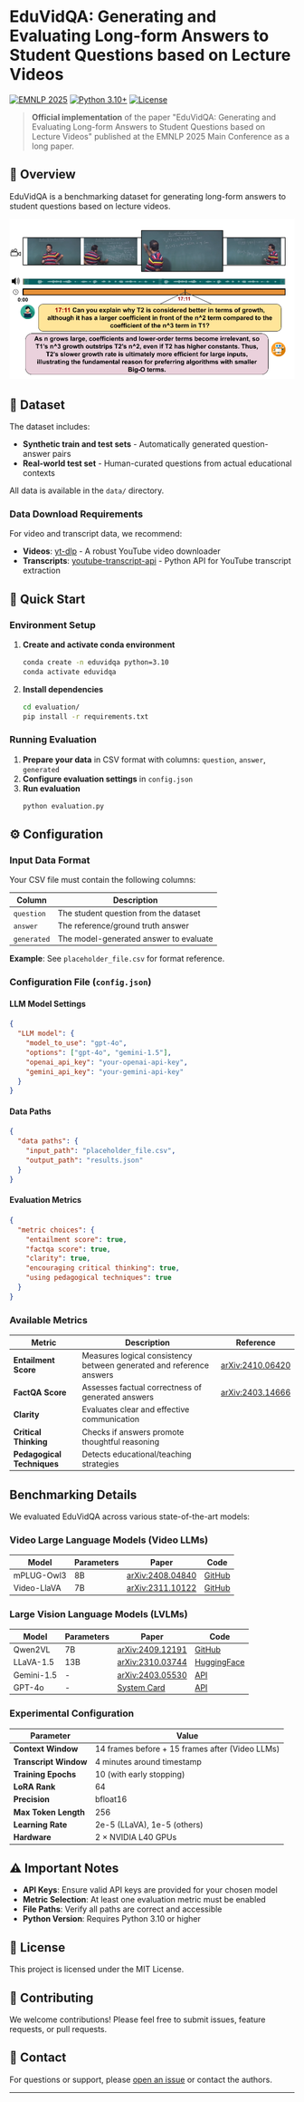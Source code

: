 # EduVidQA: Generating and Evaluating Long-form Answers to Student Questions based on Lecture Videos

[![EMNLP 2025](https://img.shields.io/badge/EMNLP-2025-blue.svg)](https://2025.emnlp.org/)
[![Python 3.10+](https://img.shields.io/badge/python-3.10+-blue.svg)](https://www.python.org/downloads/release/python-3100/)
[![License](https://img.shields.io/badge/License-MIT-green.svg)](LICENSE)

> **Official implementation** of the paper "EduVidQA: Generating and Evaluating Long-form Answers to Student Questions based on Lecture Videos" published at the EMNLP 2025 Main Conference as a long paper.

## 📖 Overview

EduVidQA is a benchmarking dataset for generating long-form answers to student questions based on lecture videos.

![image info](./assets/eduvidqa_task_diagram.png)

## 📁 Dataset

The dataset includes:
- **Synthetic train and test sets** - Automatically generated question-answer pairs
- **Real-world test set** - Human-curated questions from actual educational contexts

All data is available in the `data/` directory.

### Data Download Requirements

For video and transcript data, we recommend:
- **Videos**: [yt-dlp](https://github.com/yt-dlp/yt-dlp) - A robust YouTube video downloader
- **Transcripts**: [youtube-transcript-api](https://pypi.org/project/youtube-transcript-api/) - Python API for YouTube transcript extraction

## 🚀 Quick Start

### Environment Setup

1. **Create and activate conda environment**
   ```bash
   conda create -n eduvidqa python=3.10
   conda activate eduvidqa
   ```

2. **Install dependencies**
   ```bash
   cd evaluation/
   pip install -r requirements.txt
   ```

### Running Evaluation

1. **Prepare your data** in CSV format with columns: `question`, `answer`, `generated`
2. **Configure evaluation settings** in `config.json`
3. **Run evaluation**
   ```bash
   python evaluation.py
   ```

## ⚙️ Configuration

### Input Data Format

Your CSV file must contain the following columns:

| Column | Description |
|--------|-------------|
| `question` | The student question from the dataset |
| `answer` | The reference/ground truth answer |
| `generated` | The model-generated answer to evaluate |

**Example**: See `placeholder_file.csv` for format reference.

### Configuration File (`config.json`)

#### LLM Model Settings
```json
{
  "LLM model": {
    "model_to_use": "gpt-4o",
    "options": ["gpt-4o", "gemini-1.5"],
    "openai_api_key": "your-openai-api-key",
    "gemini_api_key": "your-gemini-api-key"
  }
}
```

#### Data Paths
```json
{
  "data paths": {
    "input_path": "placeholder_file.csv",
    "output_path": "results.json"
  }
}
```

#### Evaluation Metrics
```json
{
  "metric choices": {
    "entailment score": true,
    "factqa score": true,
    "clarity": true,
    "encouraging critical thinking": true,
    "using pedagogical techniques": true
  }
}
```

### Available Metrics

| Metric | Description | Reference |
|--------|-------------|-----------|
| **Entailment Score** | Measures logical consistency between generated and reference answers | [arXiv:2410.06420](https://arxiv.org/abs/2410.06420) |
| **FactQA Score** | Assesses factual correctness of generated answers | [arXiv:2403.14666](https://arxiv.org/abs/2403.14666) |
| **Clarity** | Evaluates clear and effective communication |  |
| **Critical Thinking** | Checks if answers promote thoughtful reasoning |  |
| **Pedagogical Techniques** | Detects educational/teaching strategies |  |

## Benchmarking Details

We evaluated EduVidQA across various state-of-the-art models:

### Video Large Language Models (Video LLMs)
| Model | Parameters | Paper | Code |
|-------|------------|-------|------|
| mPLUG-Owl3 | 8B | [arXiv:2408.04840](https://arxiv.org/abs/2408.04840) | [GitHub](https://github.com/X-PLUG/mPLUG-Owl/tree/main/mPLUG-Owl3) |
| Video-LlaVA | 7B | [arXiv:2311.10122](https://arxiv.org/abs/2311.10122) | [GitHub](https://github.com/PKU-YuanGroup/Video-LLaVA) |

### Large Vision Language Models (LVLMs)
| Model | Parameters | Paper | Code |
|-------|------------|-------|---------|
| Qwen2VL | 7B | [arXiv:2409.12191](https://arxiv.org/abs/2409.12191) | [GitHub](https://github.com/xwjim/Qwen2-VL) |
| LLaVA-1.5 | 13B | [arXiv:2310.03744](https://arxiv.org/abs/2310.03744) | [HuggingFace](https://huggingface.co/liuhaotian/llava-v1.5-13b) |
| Gemini-1.5 | - | [arXiv:2403.05530](https://arxiv.org/abs/2403.05530) | [API](https://ai.google.dev/gemini-api/docs/quickstart) |
| GPT-4o | - | [System Card](https://arxiv.org/abs/2410.21276) | [API](https://github.com/openai/openai-python) |

### Experimental Configuration

| Parameter | Value |
|-----------|-------|
| **Context Window** | 14 frames before + 15 frames after (Video LLMs) |
| **Transcript Window** | 4 minutes around timestamp |
| **Training Epochs** | 10 (with early stopping) |
| **LoRA Rank** | 64 |
| **Precision** | bfloat16 |
| **Max Token Length** | 256 |
| **Learning Rate** | 2e-5 (LLaVA), 1e-5 (others) |
| **Hardware** | 2 × NVIDIA L40 GPUs |

## ⚠️ Important Notes

- **API Keys**: Ensure valid API keys are provided for your chosen model
- **Metric Selection**: At least one evaluation metric must be enabled
- **File Paths**: Verify all paths are correct and accessible
- **Python Version**: Requires Python 3.10 or higher


## 📜 License

This project is licensed under the MIT License.

## 🤝 Contributing

We welcome contributions! Please feel free to submit issues, feature requests, or pull requests.

## 📧 Contact

For questions or support, please [open an issue](../../issues) or contact the authors.

---
